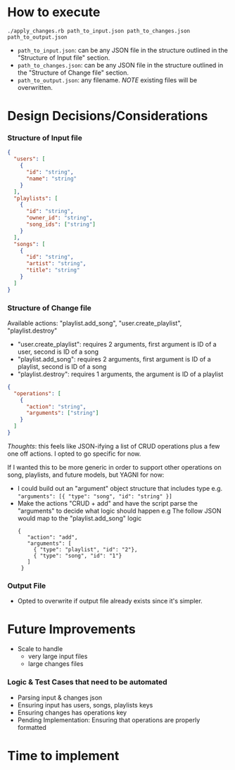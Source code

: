 # How to execute

`./apply_changes.rb path_to_input.json path_to_changes.json path_to_output.json`

- `path_to_input.json`: can be any JSON file in the structure outlined in the "Structure of Input file" section.
- `path_to_changes.json`: can be any JSON file in the structure outlined in the "Structure of Change file" section.
- `path_to_output.json`: any filename. _NOTE_ existing files will be overwritten.

# Design Decisions/Considerations

### Structure of Input file

```json
{
  "users": [
    {
      "id": "string",
      "name": "string"
    }
  ],
  "playlists": [
    {
      "id": "string",
      "owner_id": "string",
      "song_ids": ["string"]
    }
  ],
  "songs": [
    {
      "id": "string",
      "artist": "string",
      "title": "string"
    }
  ]
}
```

### Structure of Change file

Available actions: "playlist.add_song", "user.create_playlist", "playlist.destroy"

- "user.create_playlist": requires 2 arguments, first argument is ID of a user, second is ID of a song
- "playlist.add_song": requires 2 arguments, first argument is ID of a playlist, second is ID of a song
- "playlist.destroy": requires 1 arguments, the argument is ID of a playlist

```json
{
  "operations": [
    {
      "action": "string",
      "arguments": ["string"]
    }
  ]
}
```

_Thoughts_: this feels like JSON-ifying a list of CRUD operations plus a few one off actions. I opted to go specific for now.

If I wanted this to be more generic in order to support other
operations on song, playlists, and future models, but YAGNI for now:

- I could build out an "argument" object structure that includes type
  e.g. `"arguments": [{ "type": "song", "id": "string" }]`
- Make the actions "CRUD + add" and have the script parse the "arguments"
  to decide what logic should happen
  e.g
  The follow JSON would map to the "playlist.add_song" logic
  ```
  {
     "action": "add",
     "arguments": [
       { "type": "playlist", "id": "2"},
       { "type": "song", "id": "1"}
     ]
   }
  ```

### Output File

- Opted to overwrite if output file already exists since it's simpler.

# Future Improvements

- Scale to handle
  - very large input files
  - large changes files

### Logic & Test Cases that need to be automated

- Parsing input & changes json
- Ensuring input has users, songs, playlists keys
- Ensuring changes has operations key
- Pending Implementation: Ensuring that operations are properly formatted

# Time to implement
